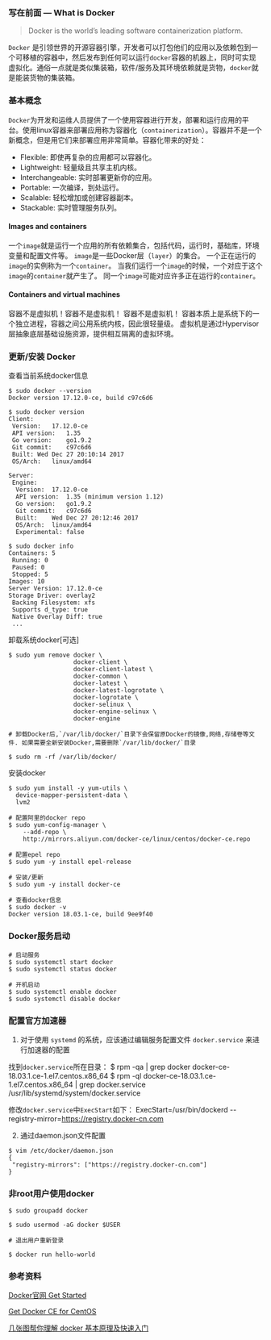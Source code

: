 ### 写在前面 — What is Docker
> Docker is the world’s leading software containerization platform.

`Docker` 是引领世界的开源容器引擎，开发者可以打包他们的应用以及依赖包到一个可移植的容器中，然后发布到任何可以运行`docker`容器的机器上，同时可实现虚拟化。通俗一点就是类似集装箱，软件/服务及其环境依赖就是货物，`docker`就是能装货物的集装箱。

### 基本概念
`Docker`为开发和运维人员提供了一个使用容器进行开发，部署和运行应用的平台。使用linux容器来部署应用称为容器化（`containerization`）。容器并不是一个新概念，但是用它们来部署应用非常简单。容器化带来的好处：
* Flexible: 即使再复杂的应用都可以容器化。 
* Lightweight: 轻量级且共享主机内核。
* Interchangeable: 实时部署更新你的应用。
* Portable: 一次编译，到处运行。
* Scalable: 轻松增加或创建容器副本。
* Stackable: 实时管理服务队列。
#### Images and containers

一个`image`就是运行一个应用的所有依赖集合，包括代码，运行时，基础库，环境变量和配置文件等。
`image`是一些Docker层（`layer`）的集合。
一个正在运行的`image`的实例称为一个`container`。
当我们运行一个`image`的时候，一个对应于这个`image`的`container`就产生了。
同一个`image`可能对应许多正在运行的`container`。

#### Containers and virtual machines
容器不是虚拟机！容器不是虚拟机！ 容器不是虚拟机！
容器本质上是系统下的一个独立进程，容器之间公用系统内核，因此很轻量级。
虚拟机是通过Hypervisor层抽象底层基础设施资源，提供相互隔离的虚拟环境。

### 更新/安装 Docker
查看当前系统docker信息
```
$ sudo docker --version
Docker version 17.12.0-ce, build c97c6d6

$ sudo docker version
Client:
 Version:	17.12.0-ce
 API version:	1.35
 Go version:	go1.9.2
 Git commit:	c97c6d6
 Built:	Wed Dec 27 20:10:14 2017
 OS/Arch:	linux/amd64

Server:
 Engine:
  Version:	17.12.0-ce
  API version:	1.35 (minimum version 1.12)
  Go version:	go1.9.2
  Git commit:	c97c6d6
  Built:	Wed Dec 27 20:12:46 2017
  OS/Arch:	linux/amd64
  Experimental:	false

$ sudo docker info
Containers: 5
 Running: 0
 Paused: 0
 Stopped: 5
Images: 10
Server Version: 17.12.0-ce
Storage Driver: overlay2
 Backing Filesystem: xfs
 Supports d_type: true
 Native Overlay Diff: true
 ...
```

卸载系统docker[可选]
```
$ sudo yum remove docker \
                  docker-client \
                  docker-client-latest \
                  docker-common \
                  docker-latest \
                  docker-latest-logrotate \
                  docker-logrotate \
                  docker-selinux \
                  docker-engine-selinux \
                  docker-engine

# 卸载Docker后,`/var/lib/docker/`目录下会保留原Docker的镜像,网络,存储卷等文件. 如果需要全新安装Docker,需要删除`/var/lib/docker/`目录

$ sudo rm -rf /var/lib/docker/
```

安装docker
```
$ sudo yum install -y yum-utils \
  device-mapper-persistent-data \
  lvm2

# 配置阿里的docker repo
$ sudo yum-config-manager \
    --add-repo \
    http://mirrors.aliyun.com/docker-ce/linux/centos/docker-ce.repo

# 配置epel repo
$ sudo yum -y install epel-release

# 安装/更新
$ sudo yum -y install docker-ce

# 查看docker信息
$ sudo docker -v
Docker version 18.03.1-ce, build 9ee9f40
```
### Docker服务启动
```
# 启动服务
$ sudo systemctl start docker
$ sudo systemctl status docker

# 开机启动
$ sudo systemctl enable docker
$ sudo systemctl disable docker

```
### 配置官方加速器
1. 对于使用 `systemd` 的系统，应该通过编辑服务配置文件 `docker.service` 来进行加速器的配置

找到`docker.service`所在目录：
$ rpm -qa | grep docker
docker-ce-18.03.1.ce-1.el7.centos.x86_64
$ rpm -ql docker-ce-18.03.1.ce-1.el7.centos.x86_64 | grep docker.service
/usr/lib/systemd/system/docker.service

修改`docker.service`中`ExecStart`如下：
ExecStart=/usr/bin/dockerd --registry-mirror=https://registry.docker-cn.com

2. 通过daemon.json文件配置
```
$ vim /etc/docker/daemon.json
{
 "registry-mirrors": ["https://registry.docker-cn.com"]
}
```

### 非root用户使用docker
```
$ sudo groupadd docker

$ sudo usermod -aG docker $USER

# 退出用户重新登录

$ docker run hello-world
```
### 参考资料
[Docker官网 Get Started ](https://docs.docker.com/get-started/)

[Get Docker CE for CentOS](https://docs.docker.com/install/linux/docker-ce/centos/#upgrade-docker-ce)

[几张图帮你理解 docker 基本原理及快速入门](https://www.cnblogs.com/SzeCheng/p/6822905.html)
